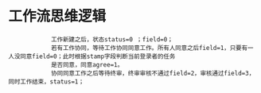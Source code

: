 # 工作流思维逻辑
                工作新建之后，状态status=0 ；field=0；
                若有工作协同，等待工作协同同意工作。所有人同意之后field=1，只要有一人没同意field=0；此时根据stamp字段判断当前登录者的任务            
                是否同意，同意agree=1。
                协同同意工作之后等待终审，终审审核不通过field=2，审核通过field=3，同时工作结束，status=1；

